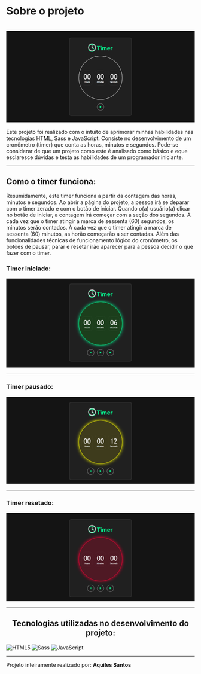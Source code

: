
<h1>Sobre o projeto</h1>
<br>
<img src="asset/timer.png" alt="Visualização da página inicial">
<br>

Este projeto foi realizado com o intuito de aprimorar minhas habilidades nas tecnologias HTML, Sass e JavaScript. Consiste no desenvolvimento de um cronômetro (timer) que conta as horas, minutos e segundos. Pode-se considerar de que um projeto como este é analisado como básico e eque esclaresce dúvidas e testa as habilidades de um programador iniciante. 

<hr>

<h2>Como o timer funciona:</h2>

Resumidamente, este timer funciona a partir da contagem das horas, minutos e segundos. Ao abrir a página do projeto, a pessoa irá se deparar com o timer zerado e com o botão de iniciar. Quando o(a) usuário(a) clicar no botão de iniciar, a contagem irá começar com a seção dos segundos. A cada vez que o timer atingir a marca de sessenta (60) segundos, os minutos serão contados. A cada vez que o timer atingir a marca de sessenta (60) minutos, as horão começarão a ser contadas. Além das funcionalidades técnicas de funcionamento lógico do cronômetro, os botões de pausar, parar e resetar irão aparecer para a pessoa decidir o que fazer com o timer.

<h3>Timer iniciado:</h3>
<img src="asset/timer_working.png" alt="Visualização do timer iniciado">

<hr>

<h3>Timer pausado:</h3>
<img src="asset/timer_paused.png" alt="Visualização do timer pausado">

<hr>

<h3>Timer resetado:</h3>
<img src="asset/timer_stopped.png" alt="Visualização do timer resetado">

<hr>

<h2 style="text-align: center">Tecnologias utilizadas no desenvolvimento do projeto:</h2>
<div style="display: inline-block">
  <img align="center" src="https://img.shields.io/badge/HTML5-E34F26?style=for-the-badge&logo=html5&logoColor=white" alt="HTML5" />
  <img align="center" src="https://img.shields.io/badge/Sass-CC6699?style=for-the-badge&logo=sass&logoColor=white" alt="Sass" />
  <img align="center" src="https://img.shields.io/badge/JavaScript-F7DF1E?style=for-the-badge&logo=javascript&logoColor=black" alt="JavaScript" />
</div>

<hr>

<span>Projeto inteiramente realizado por: <b>Aquiles Santos<b></span>
